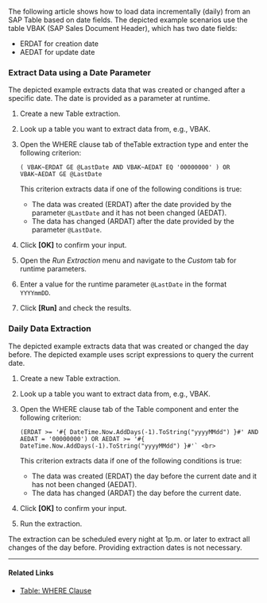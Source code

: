 The following article shows how to load data incrementally (daily) from an SAP Table based on date fields. The depicted example scenarios use the table VBAK (SAP Sales Document Header), which has two date fields:

- ERDAT for creation date
- AEDAT for update date

### Extract Data using a Date Parameter

The depicted example extracts data that was created or changed after a specific date. The date is provided as a parameter at runtime.

1. Create a new Table extraction.

1. Look up a table you want to extract data from, e.g., VBAK.

1. Open the WHERE clause tab of theTable extraction type and enter the following criterion:

   ```text
   ( VBAK~ERDAT GE @LastDate AND VBAK~AEDAT EQ '00000000' ) OR VBAK~AEDAT GE @LastDate

   ```

   This criterion extracts data if one of the following conditions is true:

   - The data was created (ERDAT) after the date provided by the parameter `@LastDate` and it has not been changed (AEDAT).
   - The data has changed (ARDAT) after the date provided by the parameter `@LastDate`.

1. Click **[OK]** to confirm your input.

1. Open the *Run Extraction* menu and navigate to the *Custom* tab for runtime parameters.

1. Enter a value for the runtime parameter `@LastDate` in the format `YYYYmmDD`.

1. Click **[Run]** and check the results.

### Daily Data Extraction

The depicted example extracts data that was created or changed the day before. The depicted example uses script expressions to query the current date.

1. Create a new Table extraction.

1. Look up a table you want to extract data from, e.g., VBAK.

1. Open the WHERE clause tab of the Table component and enter the following criterion:

   ```text
   (ERDAT >= '#{ DateTime.Now.AddDays(-1).ToString("yyyyMMdd") }#' AND AEDAT = '00000000') OR AEDAT >= '#{ DateTime.Now.AddDays(-1).ToString("yyyyMMdd") }#'` <br>

   ```

   This criterion extracts data if one of the following conditions is true:

   - The data was created (ERDAT) the day before the current date and it has not been changed (AEDAT).
   - The data has changed (ARDAT) the day before the current date.

1. Click **[OK]** to confirm your input.

1. Run the extraction.

The extraction can be scheduled every night at 1p.m. or later to extract all changes of the day before. Providing extraction dates is not necessary.

______________________________________________________________________

#### Related Links

- [Table: WHERE Clause](../../documentation/table/where-clause/)
